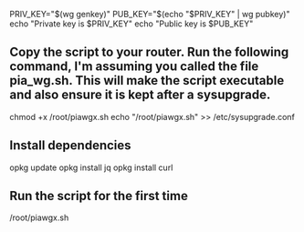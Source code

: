 PRIV_KEY="$(wg genkey)"
PUB_KEY="$(echo "$PRIV_KEY" | wg pubkey)"
echo "Private key is $PRIV_KEY"
echo "Public key is $PUB_KEY"

## Copy the script to your router. Run the following command, I'm assuming you called the file pia_wg.sh. This will make the script executable and also ensure it is kept after a sysupgrade.

chmod +x /root/piawgx.sh
echo "/root/piawgx.sh" >> /etc/sysupgrade.conf

## Install dependencies

opkg update
opkg install jq 
opkg install curl

## Run the script for the first time

/root/piawgx.sh
